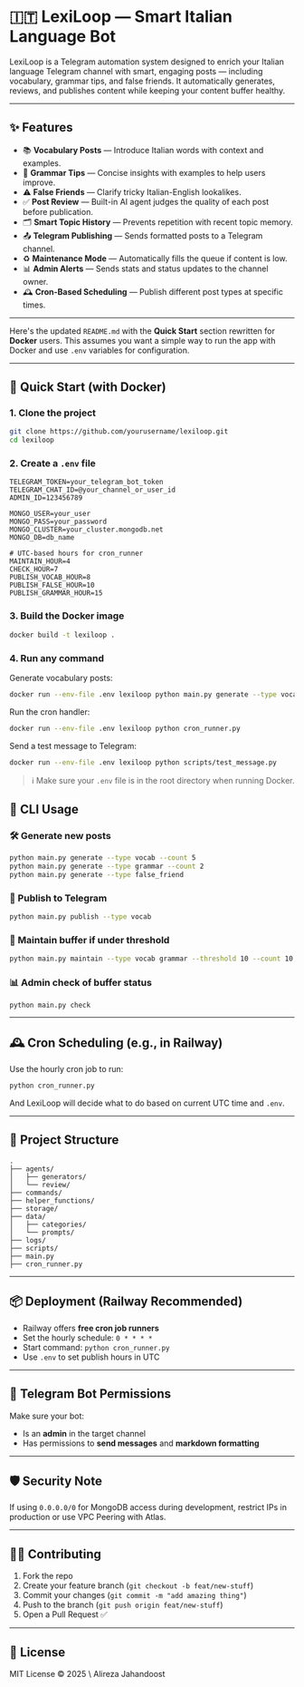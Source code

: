 # 🇮🇹 LexiLoop — Smart Italian Language Bot

LexiLoop is a Telegram automation system designed to enrich your Italian language Telegram channel with smart, engaging posts — including vocabulary, grammar tips, and false friends. It automatically generates, reviews, and publishes content while keeping your content buffer healthy.

---

## ✨ Features

- 📚 **Vocabulary Posts** — Introduce Italian words with context and examples.
- 🧠 **Grammar Tips** — Concise insights with examples to help users improve.
- ⚠️ **False Friends** — Clarify tricky Italian-English lookalikes.
- ✅ **Post Review** — Built-in AI agent judges the quality of each post before publication.
- 🗂️ **Smart Topic History** — Prevents repetition with recent topic memory.
- 📤 **Telegram Publishing** — Sends formatted posts to a Telegram channel.
- ♻️ **Maintenance Mode** — Automatically fills the queue if content is low.
- 📊 **Admin Alerts** — Sends stats and status updates to the channel owner.
- 🕰️ **Cron-Based Scheduling** — Publish different post types at specific times.

---

Here's the updated `README.md` with the **Quick Start** section rewritten for **Docker** users. This assumes you want a simple way to run the app with Docker and use `.env` variables for configuration.

---
## 🚀 Quick Start (with Docker)

### 1. Clone the project
```bash
git clone https://github.com/yourusername/lexiloop.git
cd lexiloop
````

### 2. Create a `.env` file

```env
TELEGRAM_TOKEN=your_telegram_bot_token
TELEGRAM_CHAT_ID=@your_channel_or_user_id
ADMIN_ID=123456789

MONGO_USER=your_user
MONGO_PASS=your_password
MONGO_CLUSTER=your_cluster.mongodb.net
MONGO_DB=db_name

# UTC-based hours for cron_runner
MAINTAIN_HOUR=4
CHECK_HOUR=7
PUBLISH_VOCAB_HOUR=8
PUBLISH_FALSE_HOUR=10
PUBLISH_GRAMMAR_HOUR=15
```

### 3. Build the Docker image

```bash
docker build -t lexiloop .
```

### 4. Run any command

Generate vocabulary posts:

```bash
docker run --env-file .env lexiloop python main.py generate --type vocab --count 5
```

Run the cron handler:

```bash
docker run --env-file .env lexiloop python cron_runner.py
```

Send a test message to Telegram:

```bash
docker run --env-file .env lexiloop python scripts/test_message.py
```

> ℹ️ Make sure your `.env` file is in the root directory when running Docker.

## 🧠 CLI Usage

### 🛠 Generate new posts

```bash
python main.py generate --type vocab --count 5
python main.py generate --type grammar --count 2
python main.py generate --type false_friend
```

### 🚀 Publish to Telegram

```bash
python main.py publish --type vocab
```

### 🧼 Maintain buffer if under threshold

```bash
python main.py maintain --type vocab grammar --threshold 10 --count 10
```

### 📊 Admin check of buffer status

```bash
python main.py check
```

---

## 🕰️ Cron Scheduling (e.g., in Railway)

Use the hourly cron job to run:

```bash
python cron_runner.py
```

And LexiLoop will decide what to do based on current UTC time and `.env`.

---

## 🧱 Project Structure

```
.
├── agents/
│   ├── generators/
│   └── review/
├── commands/
├── helper_functions/
├── storage/
├── data/
│   ├── categories/
│   └── prompts/
├── logs/
├── scripts/
├── main.py
├── cron_runner.py
```

---

## 📦 Deployment (Railway Recommended)

* Railway offers **free cron job runners**
* Set the hourly schedule: `0 * * * *`
* Start command: `python cron_runner.py`
* Use `.env` to set publish hours in UTC

---

## 🤖 Telegram Bot Permissions

Make sure your bot:

* Is an **admin** in the target channel
* Has permissions to **send messages** and **markdown formatting**

---

## 🛡️ Security Note

If using `0.0.0.0/0` for MongoDB access during development, restrict IPs in production or use VPC Peering with Atlas.

---

## 🧑‍💻 Contributing

1. Fork the repo
2. Create your feature branch (`git checkout -b feat/new-stuff`)
3. Commit your changes (`git commit -m "add amazing thing"`)
4. Push to the branch (`git push origin feat/new-stuff`)
5. Open a Pull Request ✅

---

## 📜 License

MIT License © 2025 \ Alireza Jahandoost
